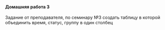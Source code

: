 #### Домашняя работа 3
Задание от преподавателя, по семинару №3 создать таблицу 
в которой объединить время, статус, группу в один столбец

